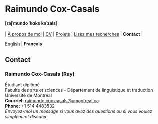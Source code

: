 # Raimundo Cox-Casals
#### [rajˈmundo ˈkɑks kəˈzaɫs]

| [À propos de moi](LISMOI.md) | [CV](cvfr.md) | [Projets](projectsfr.md) | [Lisez mes recherches](papersfr.md) | **Contact** | 

[English](../contact.md) \| **Français**

## Contact
### Raimundo Cox-Casals (Ray)  
Étudiant diplômé  
Faculté des arts et sciences - Département de linguistique et traduction  
Université de Montréal   
**Courriel:** raimundo.cox.casals@umontreal.ca  
**Phone:** +1 514 4483532  
_Envoyez-moi un message si vous avez des questions ou si vous voulez simplement discuter._
